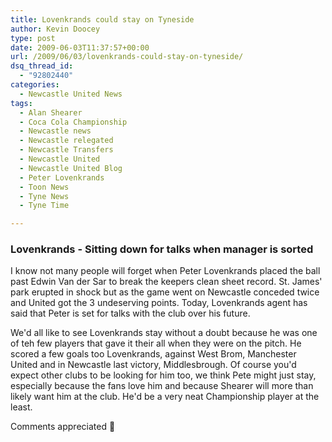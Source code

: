 ```yaml
---
title: Lovenkrands could stay on Tyneside
author: Kevin Doocey
type: post
date: 2009-06-03T11:37:57+00:00
url: /2009/06/03/lovenkrands-could-stay-on-tyneside/
dsq_thread_id:
  - "92802440"
categories:
  - Newcastle United News
tags:
  - Alan Shearer
  - Coca Cola Championship
  - Newcastle news
  - Newcastle relegated
  - Newcastle Transfers
  - Newcastle United
  - Newcastle United Blog
  - Peter Lovenkrands
  - Toon News
  - Tyne News
  - Tyne Time

---
```

### Lovenkrands - Sitting down for talks when manager is sorted

I know not many people will forget when Peter Lovenkrands placed the ball past Edwin Van der Sar to break the keepers clean sheet record. St. James' park erupted in shock but as the game went on Newcastle conceded twice and United got the 3 undeserving points. Today, Lovenkrands agent has said that Peter is set  for talks with the club over his future.

We'd all like to see Lovenkrands stay without a doubt because he was one of teh few players that gave it their all when they were on the pitch. He scored a few goals too Lovenkrands, against West Brom, Manchester United and in Newcastle last victory, Middlesbrough. Of course you'd expect other clubs to be looking for him too, we think Pete might just stay, especially because the fans love him and because Shearer will more than likely want him at the club. He'd be a very neat Championship player at the least.

Comments appreciated 🙂
